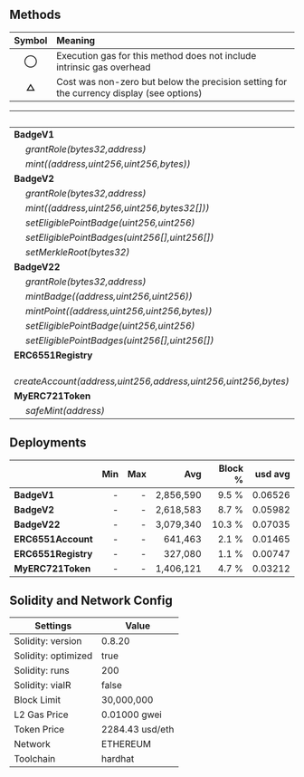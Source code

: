 ## Methods
| **Symbol** | **Meaning**                                                                              |
| :--------: | :--------------------------------------------------------------------------------------- |
|    **◯**   | Execution gas for this method does not include intrinsic gas overhead                    |
|    **△**   | Cost was non-zero but below the precision setting for the currency display (see options) |

|                                                                       |    Min |    Max |     Avg | Calls | usd avg |
| :-------------------------------------------------------------------- | -----: | -----: | ------: | ----: | ------: |
| **BadgeV1**                                                           |        |        |         |       |         |
|        *grantRole(bytes32,address)*                                   |      - |      - |  56,559 |     1 | 0.00129 |
|        *mint((address,uint256,uint256,bytes))*                        | 81,308 | 98,444 |  81,827 |   206 | 0.00187 |
| **BadgeV2**                                                           |        |        |         |       |         |
|        *grantRole(bytes32,address)*                                   |      - |      - |  56,625 |     2 | 0.00129 |
|        *mint((address,uint256,uint256,bytes32[]))*                    | 91,276 | 94,619 |  93,743 |    90 | 0.00214 |
|        *setEligiblePointBadge(uint256,uint256)*                       |      - |      - |  36,478 |     1 | 0.00083 |
|        *setEligiblePointBadges(uint256[],uint256[])*                  |      - |      - | 255,709 |     1 | 0.00584 |
|        *setMerkleRoot(bytes32)*                                       |      - |      - |  51,315 |     1 | 0.00117 |
| **BadgeV22**                                                          |        |        |         |       |         |
|        *grantRole(bytes32,address)*                                   |      - |      - |  56,559 |     2 | 0.00129 |
|        *mintBadge((address,uint256,uint256))*                         |      - |      - |  73,877 |     2 | 0.00169 |
|        *mintPoint((address,uint256,uint256,bytes))*                   |      - |      - |  76,404 |     2 | 0.00175 |
|        *setEligiblePointBadge(uint256,uint256)*                       | 36,457 | 53,557 |  47,857 |     3 | 0.00109 |
|        *setEligiblePointBadges(uint256[],uint256[])*                  |      - |      - | 255,498 |     1 | 0.00584 |
| **ERC6551Registry**                                                   |        |        |         |       |         |
|        *createAccount(address,uint256,address,uint256,uint256,bytes)* |      - |      - |  96,669 |     2 | 0.00221 |
| **MyERC721Token**                                                     |        |        |         |       |         |
|        *safeMint(address)*                                            |      - |      - | 101,070 |     1 | 0.00231 |

## Deployments
|                     | Min | Max  |       Avg | Block % | usd avg |
| :------------------ | --: | ---: | --------: | ------: | ------: |
| **BadgeV1**         |   - |    - | 2,856,590 |   9.5 % | 0.06526 |
| **BadgeV2**         |   - |    - | 2,618,583 |   8.7 % | 0.05982 |
| **BadgeV22**        |   - |    - | 3,079,340 |  10.3 % | 0.07035 |
| **ERC6551Account**  |   - |    - |   641,463 |   2.1 % | 0.01465 |
| **ERC6551Registry** |   - |    - |   327,080 |   1.1 % | 0.00747 |
| **MyERC721Token**   |   - |    - | 1,406,121 |   4.7 % | 0.03212 |

## Solidity and Network Config
| **Settings**        | **Value**       |
| ------------------- | --------------- |
| Solidity: version   | 0.8.20          |
| Solidity: optimized | true            |
| Solidity: runs      | 200             |
| Solidity: viaIR     | false           |
| Block Limit         | 30,000,000      |
| L2 Gas Price        | 0.01000 gwei    |
| Token Price         | 2284.43 usd/eth |
| Network             | ETHEREUM        |
| Toolchain           | hardhat         |


